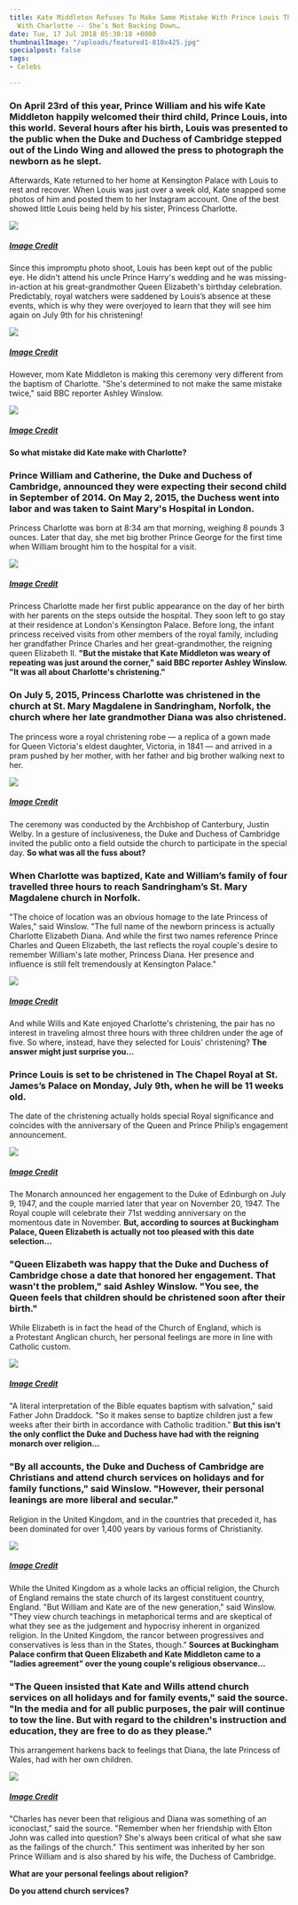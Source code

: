 ```yaml
---
title: Kate Middleton Refuses To Make Same Mistake With Prince Louis That She Did
  With Charlotte -- She’s Not Backing Down…
date: Tue, 17 Jul 2018 05:30:18 +0000
thumbnailImage: "/uploads/featured1-810x425.jpg"
specialpost: false
tags:
- Celebs

---
```

### On April 23rd of this year, Prince William and his wife Kate Middleton happily welcomed their third child, Prince Louis, into this world. Several hours after his birth, Louis was presented to the public when the Duke and Duchess of Cambridge stepped out of the Lindo Wing and allowed the press to photograph the newborn as he slept.

Afterwards, Kate returned to her home at Kensington Palace with Louis to rest and recover. When Louis was just over a week old, Kate snapped some photos of him and posted them to her Instagram account. One of the best showed little Louis being held by his sister, Princess Charlotte. 

[![](http://newsattorneys.staging.wpengine.com/wp-content/uploads/2018/07/b-78.jpg)](http://newsattorneys.staging.wpengine.com/wp-content/uploads/2018/07/b-78.jpg)

##### [_Image Credit_](https://goo.gl/images/mUU5Xi)

Since this impromptu photo shoot, Louis has been kept out of the public eye. He didn't attend his uncle Prince Harry's wedding and he was missing-in-action at his great-grandmother Queen Elizabeth's birthday celebration. Predictably, royal watchers were saddened by Louis’s absence at these events, which is why they were overjoyed to learn that they will see him again on July 9th for his christening! 

[![](http://newsattorneys.staging.wpengine.com/wp-content/uploads/2018/07/d-28.jpg)](http://newsattorneys.staging.wpengine.com/wp-content/uploads/2018/07/d-28.jpg)

##### [_Image Credit_](https://goo.gl/images/RXidU4)

However, mom Kate Middleton is making this ceremony very different from the baptism of Charlotte. "She's determined to not make the same mistake twice," said BBC reporter Ashley Winslow. 

[![](http://newsattorneys.staging.wpengine.com/wp-content/uploads/2018/07/1-17.jpg)](http://newsattorneys.staging.wpengine.com/wp-content/uploads/2018/07/1-17.jpg)

##### [_Image Credit_](https://goo.gl/images/VnYT6D)

**So what mistake did Kate make with Charlotte?**

### Prince William and Catherine, the Duke and Duchess of Cambridge, announced they were expecting their second child in September of 2014. On May 2, 2015, the Duchess went into labor and was taken to Saint Mary's Hospital in London.

Princess Charlotte was born at 8:34 am that morning, weighing 8 pounds 3 ounces. Later that day, she met big brother Prince George for the first time when William brought him to the hospital for a visit. 

[![](http://newsattorneys.staging.wpengine.com/wp-content/uploads/2018/07/a-95.jpg)](http://newsattorneys.staging.wpengine.com/wp-content/uploads/2018/07/a-95.jpg)

##### [_Image Credit_](https://goo.gl/images/JfbZDo)

Princess Charlotte made her first public appearance on the day of her birth with her parents on the steps outside the hospital. They soon left to go stay at their residence at London's Kensington Palace. Before long, the infant princess received visits from other members of the royal family, including her grandfather Prince Charles and her great-grandmother, the reigning queen Elizabeth II. **"But the mistake that Kate Middleton was weary of repeating was just around the corner," said BBC reporter Ashley Winslow. "It was all about Charlotte's christening."**

### On July 5, 2015, Princess Charlotte was christened in the church at St. Mary Magdalene in Sandringham, Norfolk, the church where her late grandmother Diana was also christened.

The princess wore a royal christening robe — a replica of a gown made for Queen Victoria's eldest daughter, Victoria, in 1841 — and arrived in a pram pushed by her mother, with her father and big brother walking next to her. 

[![](http://newsattorneys.staging.wpengine.com/wp-content/uploads/2018/07/b-88.jpg)](http://newsattorneys.staging.wpengine.com/wp-content/uploads/2018/07/b-88.jpg)

##### [_Image Credit_](https://goo.gl/images/yvQg3t)

The ceremony was conducted by the Archbishop of Canterbury, Justin Welby. In a gesture of inclusiveness, the Duke and Duchess of Cambridge invited the public onto a field outside the church to participate in the special day. **So what was all the fuss about?**

### When Charlotte was baptized, Kate and William’s family of four travelled three hours to reach Sandringham’s St. Mary Magdalene church in Norfolk.

"The choice of location was an obvious homage to the late Princess of Wales," said Winslow. "The full name of the newborn princess is actually Charlotte Elizabeth Diana. And while the first two names reference Prince Charles and Queen Elizabeth, the last reflects the royal couple's desire to remember William's late mother, Princess Diana. Her presence and influence is still felt tremendously at Kensington Palace." 

[![](http://newsattorneys.staging.wpengine.com/wp-content/uploads/2018/07/c-83.jpg)](http://newsattorneys.staging.wpengine.com/wp-content/uploads/2018/07/c-83.jpg)

##### [_Image Credit_](https://goo.gl/images/Q2bKJ7)

And while Wills and Kate enjoyed Charlotte's christening, the pair has no interest in traveling almost three hours with three children under the age of five. So where, instead, have they selected for Louis' christening? **The answer might just surprise you...**

### Prince Louis is set to be christened in The Chapel Royal at St. James’s Palace on Monday, July 9th, when he will be 11 weeks old.

The date of the christening actually holds special Royal significance and coincides with the anniversary of the Queen and Prince Philip’s engagement announcement. 

[![](http://newsattorneys.staging.wpengine.com/wp-content/uploads/2018/07/q-17.jpg)](http://newsattorneys.staging.wpengine.com/wp-content/uploads/2018/07/q-17.jpg)

##### [_Image Credit_](https://goo.gl/images/Xn1RCq)

The Monarch announced her engagement to the Duke of Edinburgh on July 9, 1947, and the couple married later that year on November 20, 1947. The Royal couple will celebrate their 71st wedding anniversary on the momentous date in November. **But, according to sources at Buckingham Palace, Queen Elizabeth is actually not too pleased with this date selection...**

### "Queen Elizabeth was happy that the Duke and Duchess of Cambridge chose a date that honored her engagement. That wasn't the problem," said Ashley Winslow. "You see, the Queen feels that children should be christened soon after their birth."

While Elizabeth is in fact the head of the Church of England, which is a Protestant Anglican church, her personal feelings are more in line with Catholic custom.

 [![](http://newsattorneys.staging.wpengine.com/wp-content/uploads/2018/07/w-17.jpg)](http://newsattorneys.staging.wpengine.com/wp-content/uploads/2018/07/w-17.jpg)

##### [_Image Credit_](https://goo.gl/images/CvtHv4)

"A literal interpretation of the Bible equates baptism with salvation," said Father John Draddock. "So it makes sense to baptize children just a few weeks after their birth in accordance with Catholic tradition." **But this isn't the only conflict the Duke and Duchess have had with the reigning monarch over religion...**

### "By all accounts, the Duke and Duchess of Cambridge are Christians and attend church services on holidays and for family functions," said Winslow. "However, their personal leanings are more liberal and secular."

Religion in the United Kingdom, and in the countries that preceded it, has been dominated for over 1,400 years by various forms of Christianity. 

[![](http://newsattorneys.staging.wpengine.com/wp-content/uploads/2018/07/e-22.jpg)](http://newsattorneys.staging.wpengine.com/wp-content/uploads/2018/07/e-22.jpg)

##### [_Image Credit_](https://goo.gl/images/ZzqJP2)

While the United Kingdom as a whole lacks an official religion, the Church of England remains the state church of its largest constituent country, England. "But William and Kate are of the new generation," said Winslow. "They view church teachings in metaphorical terms and are skeptical of what they see as the judgement and hypocrisy inherent in organized religion. In the United Kingdom, the rancor between progressives and conservatives is less than in the States, though." **Sources at Buckingham Palace confirm that Queen Elizabeth and Kate Middleton came to a "ladies agreement" over the young couple's religious observance...**

### "The Queen insisted that Kate and Wills attend church services on all holidays and for family events," said the source. "In the media and for all public purposes, the pair will continue to tow the line. But with regard to the children's instruction and education, they are free to do as they please."

This arrangement harkens back to feelings that Diana, the late Princess of Wales, had with her own children. 

[![](http://newsattorneys.staging.wpengine.com/wp-content/uploads/2018/07/s-5.jpg)](http://newsattorneys.staging.wpengine.com/wp-content/uploads/2018/07/s-5.jpg)

##### [_Image Credit_](https://goo.gl/images/U3EQ3y)

"Charles has never been that religious and Diana was something of an iconoclast," said the source. "Remember when her friendship with Elton John was called into question? She's always been critical of what she saw as the failings of the church." This sentiment was inherited by her son Prince William and is also shared by his wife, the Duchess of Cambridge.

**What are your personal feelings about religion?**

**Do you attend church services?**